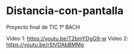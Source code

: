 # Distancia-con-pantalla
Proyecto final de TIC 1º BACH


Video 1: https://youtu.be/T2bmYDgG9-w
Video 2: https://youtu.be/rSlVDAbBMMg
